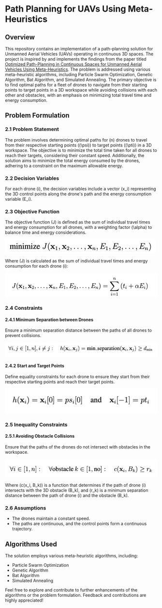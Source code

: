# Path Planning for UAVs Using Meta-Heuristics

## Overview

This repository contains an implementation of a path-planning solution for Unmanned Aerial Vehicles (UAVs) operating in continuous 3D spaces. The project is inspired by and implements the findings from the paper titled [Optimized Path-Planning in Continuous Spaces for Unmanned Aerial Vehicles Using Meta-Heuristics](https://ieeexplore.ieee.org/document/9206009). The problem is addressed using various meta-heuristic algorithms, including Particle Swarm Optimization, Genetic Algorithm, Bat Algorithm, and Simulated Annealing. The primary objective is to find optimal paths for a fleet of drones to navigate from their starting points to target points in a 3D workspace while avoiding collisions with each other and obstacles, with an emphasis on minimizing total travel time and energy consumption.

## Problem Formulation

### 2.1 Problem Statement

The problem involves determining optimal paths for \(n\) drones to travel from their respective starting points (\(\psi\)) to target points (\(\pti\)) in a 3D workspace. The objective is to minimize the total time taken for all drones to reach their targets, considering their constant speed. Additionally, the solution aims to minimize the total energy consumed by the drones, adhering to a constraint on the maximum allowable energy.

### 2.2 Decision Variables

For each drone \(i\), the decision variables include a vector \(x_i\) representing the 3D control points along the drone's path and the energy consumption variable \(E_i\).

### 2.3 Objective Function

The objective function \(J\) is defined as the sum of individual travel times and energy consumption for all drones, with a weighting factor \(\alpha\) to balance time and energy considerations.

![Equation 1](img/equations/1.png)


Where \(J\) is calculated as the sum of individual travel times and energy consumption for each drone \(i\):

![Equation 2](img/equations/2.png)


### 2.4 Constraints

#### 2.4.1 Minimum Separation between Drones

Ensure a minimum separation distance between the paths of all drones to prevent collisions.

![Equation 3](img/equations/3.png)


#### 2.4.2 Start and Target Points

Define equality constraints for each drone to ensure they start from their respective starting points and reach their target points.

![Equation 4](img/equations/4.png)


### 2.5 Inequality Constraints

#### 2.5.1 Avoiding Obstacle Collisions

Ensure that the paths of the drones do not intersect with obstacles in the workspace.

![Equation 5](img/equations/5.png)


Where \(c(x_i, B_k)\) is a function that determines if the path of drone \(i\) intersects with the 3D obstacle \(B_k\), and \(r_k\) is a minimum separation distance between the path of drone \(i\) and the obstacle \(B_k\).

### 2.6 Assumptions

- The drones maintain a constant speed.
- The paths are continuous, and the control points form a continuous trajectory.

## Algorithms Used

The solution employs various meta-heuristic algorithms, including:
- Particle Swarm Optimization
- Genetic Algorithm
- Bat Algorithm
- Simulated Annealing


Feel free to explore and contribute to further enhancements of the algorithms or the problem formulation. Feedback and contributions are highly appreciated!
